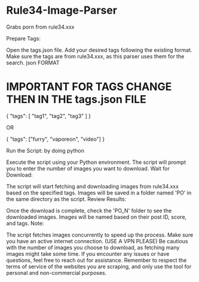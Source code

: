 # Rule34-Image-Parser
Grabs porn from rule34.xxx

Prepare Tags:

Open the tags.json file.
Add your desired tags following the existing format. Make sure the tags are from rule34.xxx, as this parser uses them for the search.
json FORMAT
# IMPORTANT FOR TAGS CHANGE THEN IN THE tags.json FILE
{
  "tags": [
    "tag1",
    "tag2",
    "tag3"
  ]
}

OR

{
    "tags": ["furry", "vaporeon", "video"]
}

Run the Script: by doing python

Execute the script using your Python environment.
The script will prompt you to enter the number of images you want to download.
Wait for Download:

The script will start fetching and downloading images from rule34.xxx based on the specified tags.
Images will be saved in a folder named 'PO' in the same directory as the script.
Review Results:

Once the download is complete, check the 'PO_N' folder to see the downloaded images.
Images will be named based on their post ID, score, and tags.
Note:

The script fetches images concurrently to speed up the process.
Make sure you have an active internet connection. (USE A VPN PLEASE)
Be cautious with the number of images you choose to download, as fetching many images might take some time.
If you encounter any issues or have questions, feel free to reach out for assistance.
Remember to respect the terms of service of the websites you are scraping, and only use the tool for personal and non-commercial purposes.
